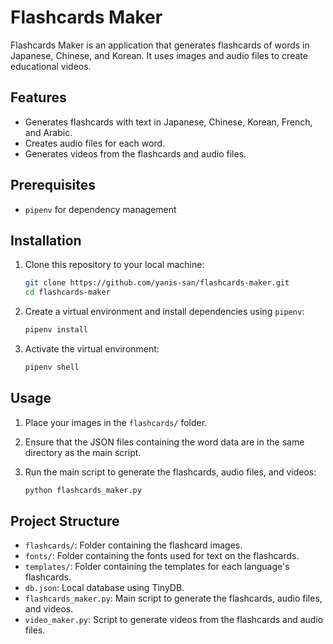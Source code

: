 # Flashcards Maker

Flashcards Maker is an application that generates flashcards of words in Japanese, Chinese, and Korean. It uses images and audio files to create educational videos.

## Features

- Generates flashcards with text in Japanese, Chinese, Korean, French, and Arabic.
- Creates audio files for each word.
- Generates videos from the flashcards and audio files.

## Prerequisites

- `pipenv` for dependency management

## Installation

1. Clone this repository to your local machine:

    ```bash
    git clone https://github.com/yanis-san/flashcards-maker.git
    cd flashcards-maker
    ```

2. Create a virtual environment and install dependencies using `pipenv`:

    ```bash
    pipenv install
    ```

3. Activate the virtual environment:

    ```bash
    pipenv shell
    ```

## Usage

1. Place your images in the `flashcards/` folder.

2. Ensure that the JSON files containing the word data are in the same directory as the main script.

3. Run the main script to generate the flashcards, audio files, and videos:

    ```bash
    python flashcards_maker.py
    ```

## Project Structure

- `flashcards/`: Folder containing the flashcard images.
- `fonts/`: Folder containing the fonts used for text on the flashcards.
- `templates/`: Folder containing the templates for each language's flashcards.
- `db.json`: Local database using TinyDB.
- `flashcards_maker.py`: Main script to generate the flashcards, audio files, and videos.
- `video_maker.py`: Script to generate videos from the flashcards and audio files.
